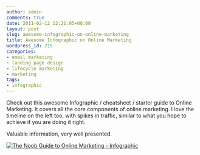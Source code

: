 ```yaml
---
author: admin
comments: true
date: 2011-02-12 12:21:05+00:00
layout: post
slug: awesome-infographic-on-online-marketing
title: Awesome Infographic on Online Marketing
wordpress_id: 215
categories:
- email marketing
- landing page design
- lifecycle marketing
- marketing
tags:
- infographic
---
```


Check out this awesome Infographic / cheatsheet / starter guide to Online Marketing. It covers all the core components of online marketing. I love the timeline on the left too, with spikes in traffic, similar to what you hope to achieve if you are doing it right.

Valuable information, very well presented.

[![The Noob Guide to Online Marketing - Infographic](http://assets.unbounce.com/s/images/noob-guide-to-marketing-infographic-600.png)](http://unbounce.com/noob-guide-to-online-marketing-infographic/)
